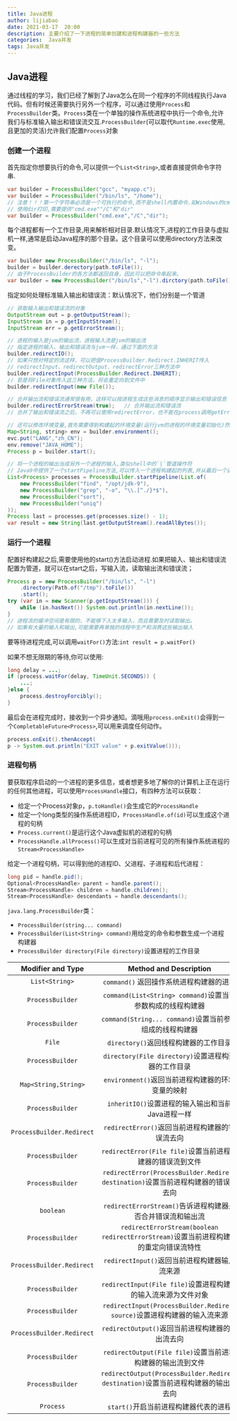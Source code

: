 ```yaml
---
title: Java进程
author: lijiabao
date: 2021-03-17  20:00
description: 主要介绍了一下进程的简单创建和进程构建器的一些方法
categories:  Java并发
tags: Java并发
---
```


## Java进程

通过线程的学习，我们已经了解到了Java怎么在同一个程序的不同线程执行Java代码。但有时候还需要执行另外一个程序，可以通过使用`Process`和`ProcessBuilder`类。`Process`类在一个单独的操作系统进程中执行一个命令,允许我们与标准输入输出和错误流交互.`ProcessBuilder`(可以取代`Runtime.exec`使用,且更加的灵活)允许我们配置`Process`对象

### 创建一个进程

首先指定你想要执行的命令,可以提供一个`List<String>`,或者直接提供命令字符串.

```Java
var builder = ProcessBuilder("gcc", "myapp.c");
var builder = ProcessBuilder("/bin/ls", "/home");
// 注意！！！第一个字符串必须是一个可执行的命令,而不是shell内置命令.如Windows的cmd.exe
// 使用dir打印,需要提供"cmd.exe""/C"和"dir"
var builder = ProcessBuilder("cmd.exe","/C","dir");
```

每个进程都有一个工作目录,用来解析相对目录.默认情况下,进程的工作目录与虚拟机一样,通常是启动Java程序的那个目录。这个目录可以使用directory方法来改变。

```Java
var builder new ProcessBuilder("/bin/ls", "-l");
builder = builder.derectory(path.toFile());
// 由于ProcessBuilder的各方法都返回自身，因此可以把命令串起来。
var builder = new ProcessBuilder("/bin/ls","-l").dirctory(path.toFile());
```

指定如何处理标准输入输出和错误流：默认情况下，他们分别是一个管道

```Java
// 获取输入输出和错误流的对象
OutputStream out = p.getOutputStream();
InputStream in = p.getInputStream();
InputStream err = p.getErrorStream();

// 进程的输入是jvm的输出流，进程输入流是jvm的输出流
// 指定进程的输入、输出和错误流与jvm一样，通过下面的方法
builder.redirectIO();
// 如果只想对特定的流这样，可以把值ProcessBuilder.Redirect.INHERIT传入
// redirectInput、redirectOutput、redirectError三种方法中
builder.redirectInput(ProcessBuilder.Redirect.INHERIT);
// 若是将File对象传入这三种方法，将会重定向到文件中
builder.redirectInput(new File());

// 合并输出流和错误流通常很有用，这样可以按进程生成这些消息的顺序显示输出和错误信息
builder.redirectErrorStream(true);   // 合并输出流和错误流
// 合并了输出和错误流之后，不再可以使用redirectError，也不能在process调用getErrorStream了

// 还可以修改环境变量,首先需要得到构建起的环境变量(运行jvm的进程的环境变量初始化)然后再加入或者移除环境条目
Map<String, string> env = builder.environment();
evc.put("LANG","zh_CN");
env.remove("JAVA_HOME");
Process p = builder.start();

// 将一个进程的输出当成另外一个进程的输入,类似shell中的`|`管道操作符
// Java9中提供了一个startPipeline方法,可以传入一个进程构建起的列表,并从最后一个进程获取结果
List<Process> processes = ProcessBuilder.startPipeline(List.of(
    new ProcessBuilder("find", "/opt/jdk-9"),
    new ProcessBuilder("grep", "-o", "\\.[^./}*$"),
    new ProcessBuilder("sort"),
    new ProcessBuilder("uniq")
));
Process last = processes.get(processes.size() - 1);
var result = new String(last.getOutputStream().readAllBytes());
```

### 运行一个进程

配置好构建起之后,需要使用他的start()方法启动进程.如果把输入、输出和错误流配置为管道，就可以在start之后，写输入流，读取输出流和错误流；

```Java
Process p = new ProcessBuilder("/bin/ls", "-l")
    .directory(Path.of("/tmp").toFile())
    .start();
try (var in = new Scanner(p.getInputStream())) {
    while (in.hasNext()) System.out.println(in.nextLine());
}
// 进程流的缓冲空间是有限的，不能够下入太多输入，而且需要及时读取输出。
// 如果有大量的输入和输出,可能需要再单独的线程中生产和消费这些输出输入
```

要等待进程完成,可以调用`waitFor()`方法:`int result = p.waitFor()`

如果不想无限期的等待,你可以使用:

```java
long delay = ...;
if (process.waitFor(delay, TimeUnit.SECONDS)) {
    ...;
}else {
    process.destroyForcibly();
}
```

最后会在进程完成时，接收到一个异步通知。滴哦用`process.onExit()`会得到一个`CompletableFuture<Process>`,可以用来调度任何动作。

```Java
process.onExit().thenAccept(
p -> System.out.println("EXIT value" + p.exitValue()));
```

### 进程句柄

要获取程序启动的一个进程的更多信息，或者想更多地了解你的计算机上正在运行的任何其他进程，可以使用`ProcessHandle`接口，有四种方法可以获取：

- 给定一个Process对象p，`p.toHandle()`会生成它的`ProcessHandle`
- 给定一个long类型的操作系统进程ID，`ProcessHandle.of(id)`可以生成这个进程的句柄
- `Process.current()`是运行这个Java虚拟机的进程的句柄
- `ProcessHandle.allProcess()`可以生成对当前进程可见的所有操作系统进程的`Stream<ProcessHandle>`

给定一个进程句柄，可以得到他的进程ID、父进程、子进程和后代进程：

```Java
long pid = handle.pid();
Optional<ProcessHandle> parent = handle.parent();
Stream<ProcessHandle> children = handle.children();
Stream<ProcessHandle> descendants = handle.descendants();
```

`java.lang.ProcessBuilder`类：

- `ProcessBuilder(string... command)`
- `ProcessBuilder(List<String> command)`用给定的命令和参数生成一个进程构建器
- `ProcessBuilder directory(File directory)`设置进程的工作目录

Modifier and Type | Method and Description
:---: | :---: 
`List<String>` | `command()` 返回操作系统进程构建器的进程 
`ProcessBuilder` | `command(List<String> command)`设置当前参数构成的线程构建器 
`ProcessBuilder` | `command(String... command)`设置当前参数组成的线程构建器 
`File` | `directory()`返回线程构建器的工作目录 
`ProcessBuilder` | `directory(File directory)`设置进程构建器的工作目录 
`Map<String,String>` | `environment()`返回当前进程构建器的环境变量的映射 
`ProcessBuilder` | `inheritIO()`设置进程的输入输出和当前Java进程一样 
`ProcessBuilder.Redirect` | `redirectError()`返回当前进程构建器的错误流去向 
`ProcessBuilder` | `redirectError(File file)`设置当前进程构建器的错误流到文件 
`ProcessBuilder` | `redirectError(ProcessBuilder.Redirect destination)`设置当前进程构建器的错误流去向 
`boolean` | `redirectErrorStream()`告诉进程构建器是否合并错误流和输出流 
`ProcessBuilder` | `redirectErrorStream(boolean redirectErrorStream)`设置当前进程构建器的重定向错误流特性 
`ProcessBuilder.Redirect` | `redirectInput()`返回当前进程构建器输入流来源 
`ProcessBuilder` | `redirectInput(File file)`设置进程构建器的输入流来源为文件对象 
`ProcessBuilder` | `redirectInput(ProcessBuilder.Redirect source)`设置进程构建器的输入流来源 
`ProcessBuilder.Redirect` | `redirectOutput()`返回当前进程构建器的输出流去向 
`ProcessBuilder` | `redirectOutput(File file)`设置当前进程构建器的输出流到文件 
`ProcessBuilder` | `redirectOutput(ProcessBuilder.Redirect destination)`设置当前进程构建器的输出流去向 
`Process` | `start()`开启当前进程构建器代表的进程 













